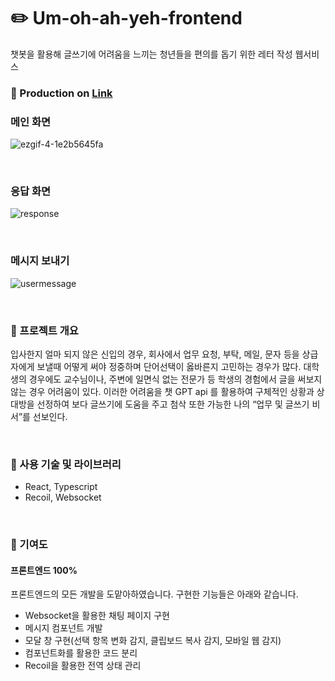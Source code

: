 # ✏️ Um-oh-ah-yeh-frontend

챗봇을 활용해 글쓰기에 어려움을 느끼는 청년들을 편의를 돕기 위한 레터 작성 웹서비스

### 📌 Production on [Link](https://um-oh-ah-yeh.vercel.app/)
### 메인 화면
![ezgif-4-1e2b5645fa](https://user-images.githubusercontent.com/86578246/233944143-fa272dd2-138d-46c1-881d-725d1aa432f1.gif)

<br/>

### 응답 화면
![response](https://user-images.githubusercontent.com/86578246/233944493-dbebde6f-aff7-4ac3-81b8-176548069696.gif)

<br/>

### 메시지 보내기
![usermessage](https://user-images.githubusercontent.com/86578246/233944775-7fc10c5b-727c-42f4-97c8-a16d7232bcd5.gif)

<br/>

### 📘 프로젝트 개요
입사한지 얼마 되지 않은 신입의 경우, 회사에서 업무 요청, 부탁, 메일, 문자 등을 상급자에게 보낼때 어떻게 써야 정중하며 단어선택이 옳바른지 고민하는 경우가 많다. 대학생의 경우에도 교수님이나, 주변에 일면식 없는 전문가 등 학생의 경험에서 글을 써보지 않는 경우 어려움이 있다. 이러한 어려움을 챗 GPT api 를 활용하여 구체적인 상황과 상대방을 선정하여 보다 글쓰기에 도움을 주고 첨삭 또한 가능한 나의 “업무 및 글쓰기 비서”를 선보인다.

<br/>

### 📗 사용 기술 및 라이브러리
- React, Typescript
- Recoil, Websocket

<br/>

### 📕 기여도
#### 프론트엔드 100%
프론트엔드의 모든 개발을 도맡아하였습니다. 구현한 기능들은 아래와 같습니다.
- Websocket을 활용한 채팅 페이지 구현
- 메시지 컴포넌트 개발
- 모달 창 구현(선택 항목 변화 감지, 클립보드 복사 감지, 모바일 웹 감지)
- 컴포넌트화를 활용한 코드 분리
- Recoil을 활용한 전역 상태 관리
